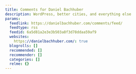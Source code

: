 ```yaml
---
title: Comments for Daniel Bachhuber
description: WordPress, better cities, and everything else
params:
  feedlink: https://danielbachhuber.com/comments/feed/
  feedtype: rss
  feedid: 6a5d81a2e3e3b503a8f3d78ddaa59af9
  websites:
    https://danielbachhuber.com/: true
  blogrolls: []
  recommended: []
  recommender: []
  categories: []
  relme: {}
---
```

